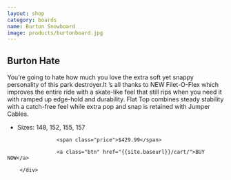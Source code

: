 ```yaml
---
layout: shop
category: boards
name: Burton Snowboard
image: products/burtonboard.jpg
---
```


<div class="media-body">
         	<h2 class="title">Burton Hate</h2>
							<p> You’re going to hate how much you love the extra soft yet snappy personality of this park destroyer.It ’s all thanks to NEW Filet-O-Flex which improves the entire ride with a skate-like feel that still rips when you need it with ramped up edge-hold and durability. Flat Top combines steady stability with a catch-free feel while extra pop and snap is retained with Jumper Cables.</p>
					<ul class="features">
						<li>Sizes: 148, 152, 155, 157</li>
          </ul>
        
					<span class="price">$429.99</span>
					
					<a class="btn" href="{{site.baseurl}}/cart/">BUY NOW</a> 
     
        </div>